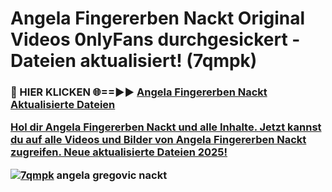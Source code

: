 # Angela Fingererben Nackt Original Videos 0nlyFans durchgesickert - Dateien aktualisiert! (7qmpk)

<h3>🔴 HIER KLICKEN 🌐==►► <a href="https://tinyurl.com/h6vf6nb8" rel="nofollow">Angela Fingererben Nackt Aktualisierte Dateien

Hol dir Angela Fingererben Nackt und alle Inhalte. Jetzt kannst du auf alle Videos und Bilder von Angela Fingererben Nackt zugreifen. Neue aktualisierte Dateien 2025!

[![7qmpk](https://i.imgur.com/sD4kR3V.gif)](https://tinyurl.com/h6vf6nb8)
angela gregovic nackt
